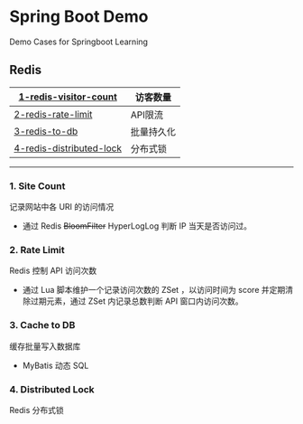 # Spring Boot Demo
Demo Cases for Springboot Learning

## 

## Redis

| [1-redis-visitor-count](https://github.com/WinterOrch/spring-boot-demo/tree/master/1-redis-visitor-count) | 访客数量   |
| ------------------------------------------------------------ | ---------- |
| [2-redis-rate-limit](https://github.com/WinterOrch/spring-boot-demo/tree/master/2-redis-rate-limit) | API限流    |
| [3-redis-to-db](https://github.com/WinterOrch/spring-boot-demo/tree/master/3-redis-to-db) | 批量持久化 |
| [4-redis-distributed-lock](https://github.com/WinterOrch/spring-boot-demo/tree/master/4-redis-distributed-lock) | 分布式锁   |

---

### 1. Site Count

记录网站中各 URI 的访问情况

- 通过 Redis ~~BloomFilter~~ HyperLogLog 判断 IP 当天是否访问过。



### 2. Rate Limit

Redis 控制 API 访问次数

- 通过 Lua 脚本维护一个记录访问次数的 ZSet ，以访问时间为 score 并定期清除过期元素，通过 ZSet 内记录总数判断 API 窗口内访问次数。 



### 3. Cache to DB

缓存批量写入数据库

- MyBatis 动态 SQL



### 4. Distributed Lock

Redis 分布式锁